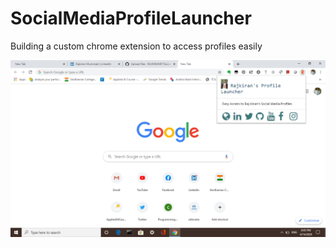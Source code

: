# SocialMediaProfileLauncher
Building a custom chrome extension to access profiles easily





<img src = "Screenshot (312).png">
